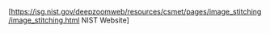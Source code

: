 [https://isg.nist.gov/deepzoomweb/resources/csmet/pages/image_stitching/image_stitching.html NIST Website]
